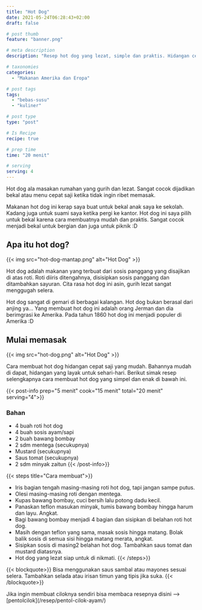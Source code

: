 ```yaml
---
title: "Hot Dog"
date: 2021-05-24T06:28:43+02:00
draft: false

# post thumb
feature: "banner.png"

# meta description
description: "Resep hot dog yang lezat, simple dan praktis. Hidangan cepat saji yang mudah untuk dipelajari."

# taxonomies
categories:
  - "Makanan Amerika dan Eropa"

# post tags
tags:
  - "bebas-susu"
  - "kuliner"

# post type
type: "post"

# Is Recipe
recipe: true

# prep time
time: "20 menit"

# serving
serving: 4
---
```

Hot dog ala masakan rumahan yang gurih dan lezat. Sangat cocok dijadikan bekal atau menu cepat saji ketika tidak ingin ribet memasak.

Makanan hot dog ini kerap saya buat untuk bekal anak saya ke sekolah. Kadang juga untuk suami saya ketika pergi ke kantor. Hot dog ini saya pilih untuk bekal karena cara membuatnya mudah dan praktis. Sangat cocok menjadi bekal untuk bergian dan juga untuk piknik :D

## Apa itu hot dog?

{{< img src="hot-dog-mantap.png" alt="Hot Dog" >}}

Hot dog adalah makanan yang terbuat dari sosis panggang yang disajikan di atas roti. Roti diiris ditengahnya, disisipkan sosis panggang dan ditambahkan sayuran. Cita rasa hot dog ini asin, gurih lezat sangat menggugah selera.

Hot dog sangat di gemari di berbagai kalangan. Hot dog bukan berasal dari anjing ya... Yang membuat hot dog ini adalah orang Jerman dan dia berimgrasi ke Amerika. Pada tahun 1860 hot dog ini menjadi populer di Amerika :D

## Mulai memasak

{{< img src="hot-dog.png" alt="Hot Dog" >}}

Cara membuat hot dog hidangan cepat saji yang mudah. Bahannya mudah di dapat, hidangan yang layak untuk sehari-hari. Berikut simak resep selengkapnya cara membuat hot dog yang simpel dan enak di bawah ini.

{{< post-info prep="5 menit" cook="15 menit" total="20 menit" serving="4">}}

### Bahan

-   4 buah roti hot dog
-   4 buah sosis ayam/sapi
-   2 buah bawang bombay
-   2 sdm mentega (secukupnya)
-   Mustard (secukupnya)
-   Saus tomat (secukupnya)
-   2 sdm minyak zaitun
{{< /post-info>}}

{{< steps title="Cara membuat">}}
-   Iris bagian tengah masing-masing roti hot dog, tapi jangan sampe putus.
-   Olesi masing-masing roti dengan mentega.
-   Kupas bawang bombay, cuci bersih lalu potong dadu kecil.
-   Panaskan teflon masukan minyak, tumis bawang bombay hingga harum dan layu. Angkat.
-   Bagi bawang bombay menjadi 4 bagian dan sisipkan di belahan roti hot dog.
-   Masih dengan teflon yang sama, masak sosis hingga matang. Bolak balik sosis di semua sisi hingga matang merata, angkat.
-   Sisipkan sosis di masing2 belahan hot dog. Tambahkan saus tomat dan mustard diatasnya.
-   Hot dog yang lezat siap untuk di nikmati.
{{< /steps>}}

{{< blockquote>}}
Bisa menggunakan saus sambal atau mayones sesuai selera. Tambahkan selada atau irisan timun yang tipis jika suka.
{{< /blockquote>}}

Jika ingin membuat ciloknya sendiri bisa membaca resepnya disini —> \[pentolcilok\](/resep/pentol-cilok-ayam/)